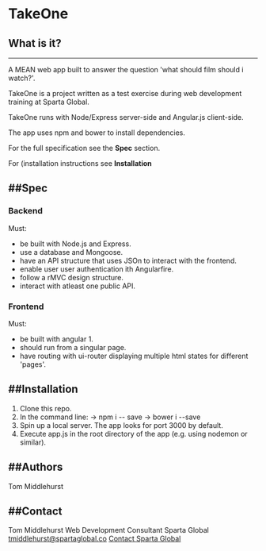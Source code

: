 # TakeOne
## What is it?
-------------
A MEAN web app built to answer the question 'what should film should i watch?'.

TakeOne is a project written as a test exercise during web development training at Sparta Global.

TakeOne runs with Node/Express server-side and Angular.js client-side.

The app uses npm and bower to install dependencies.

For the full specification see the **Spec** section.

For (installation instructions see **Installation**

##Spec
------
### Backend
Must:
 - be built with Node.js and Express.
 - use a database and Mongoose.
 - have an API structure that uses JSOn to interact with the frontend.
 - enable user user authentication ith Angularfire.
 - follow a rMVC design structure.
 - interact with atleast one public API.

### Frontend
Must:
 - be built with angular 1.
 - should run from a singular page.
 - have routing with ui-router displaying multiple html states for different 'pages'.


##Installation
--------------
1. Clone this repo.
2. In the command line:
  -> npm i -- save
  -> bower i --save
3. Spin up a local server. The app looks for port 3000 by default.
4. Execute app.js in the root directory of the app (e.g. using nodemon or similar).

##Authors
--------
Tom Middlehurst

##Contact
--------
Tom Middlehurst
Web Development Consultant
Sparta Global
tmiddlehurst@spartaglobal.co
[Contact Sparta Global](http://spartaglobal.com/contact-us/)

